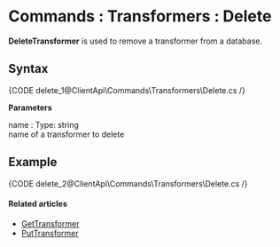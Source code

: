 # Commands : Transformers : Delete

**DeleteTransformer** is used to remove a transformer from a database.

## Syntax

{CODE delete_1@ClientApi\Commands\Transformers\Delete.cs /}

**Parameters**   

name
:   Type: string   
name of a transformer to delete

## Example

{CODE delete_2@ClientApi\Commands\Transformers\Delete.cs /}

#### Related articles

- [GetTransformer](../../../client-api/commands/transformers/get)  
- [PutTransformer](../../../client-api/commands/transformers/put)  